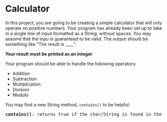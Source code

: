 # Calculator

In this project, you are going to be creating a simple calculator that will only operate on positive numbers. Your program has already been set up to take in a single line of input formatted as a String, without spaces. You may assume that the inpu is guaranteed to be valid. The output should be something like "The result is ____".  

**Your result must be printed as an integer**  

Your program should be able to handle the following operators:  

- Addition
- Subtraction
- Multiplication
- Division
- Modulo  

You may find a new String method, `contains()` to be helpful.  

<pre>
<b>contains()</b>: returns true if the char/String is found in the original String.
</pre>